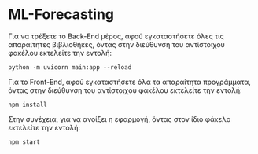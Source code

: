 # ML-Forecasting
Για να τρέξετε το Back-End μέρος, αφού εγκαταστήσετε όλες τις απαραίτητες βιβλιοθήκες, όντας στην διεύθυνση του αντίστοιχου φακέλου εκτελείτε την εντολή:
```
python -m uvicorn main:app --reload
```
Για το Front-End, αφού εγκαταστήσετε όλα τα απαραίτητα προγράμματα, όντας στην διεύθυνση του αντίστοιχου φακέλου εκτελείτε την εντολή:
```
npm install
```
Στην συνέχεια, για να ανοίξει η εφαρμογή, όντας στον ίδιο φάκελο εκτελείτε την εντολή:
```
npm start
```
